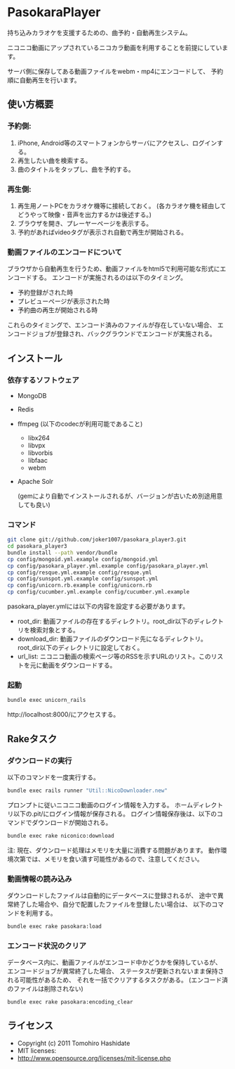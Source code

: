 PasokaraPlayer
===================

持ち込みカラオケを支援するための、曲予約・自動再生システム。

ニコニコ動画にアップされているニコカラ動画を利用することを前提にしています。

サーバ側に保存してある動画ファイルをwebm・mp4にエンコードして、
予約順に自動再生を行います。


使い方概要
---------------

### 予約側:

1. iPhone, Android等のスマートフォンからサーバにアクセスし、ログインする。
1. 再生したい曲を検索する。
1. 曲のタイトルをタップし、曲を予約する。


### 再生側:

1. 再生用ノートPCをカラオケ機等に接続しておく。 (各カラオケ機を経由してどうやって映像・音声を出力するかは後述する。)
1. ブラウザを開き、プレーヤーページを表示する。
1. 予約があればvideoタグが表示され自動で再生が開始される。


### 動画ファイルのエンコードについて
ブラウザから自動再生を行うため、動画ファイルをhtml5で利用可能な形式にエンコードする。
エンコードが実施されるのは以下のタイミング。

* 予約登録がされた時
* プレビューページが表示された時
* 予約曲の再生が開始される時

これらのタイミングで、エンコード済みのファイルが存在していない場合、
エンコードジョブが登録され、バックグラウンドでエンコードが実施される。

インストール
------------------

### 依存するソフトウェア
* MongoDB
* Redis
* ffmpeg (以下のcodecが利用可能であること)
    * libx264
    * libvpx
    * libvorbis
    * libfaac
    * webm
* Apache Solr

     (gemにより自動でインストールされるが、バージョンが古いため別途用意しても良い)


### コマンド
``` sh
git clone git://github.com/joker1007/pasokara_player3.git
cd pasokara_player3
bundle install --path vendor/bundle
cp config/mongoid.yml.example config/mongoid.yml
cp config/pasokara_player.yml.example config/pasokara_player.yml
cp config/resque.yml.example config/resque.yml
cp config/sunspot.yml.example config/sunspot.yml
cp config/unicorn.rb.example config/unicorn.rb
cp config/cucumber.yml.example config/cucumber.yml.example
```

pasokara_player.ymlには以下の内容を設定する必要があります。

* root_dir: 動画ファイルの存在するディレクトリ。root_dir以下のディレクトリを検索対象とする。
* download_dir: 動画ファイルのダウンロード先になるディレクトリ。root_dir以下のディレクトリに設定しておく。
* url_list: ニコニコ動画の検索ページ等のRSSを示すURLのリスト。このリストを元に動画をダウンロードする。


### 起動
```sh
bundle exec unicorn_rails
```

http://localhost:8000/にアクセスする。

Rakeタスク
--------------------------

### ダウンロードの実行

以下のコマンドを一度実行する。

```sh
bundle exec rails runner "Util::NicoDownloader.new"
```

プロンプトに従いニコニコ動画のログイン情報を入力する。
ホームディレクトリ以下の.pit/にログイン情報が保存される。
ログイン情報保存後は、以下のコマンドでダウンロードが開始される。

```sh
bundle exec rake niconico:download
```

注: 現在、ダウンロード処理はメモリを大量に消費する問題があります。
動作環境次第では、メモリを食い潰す可能性があるので、注意してください。


### 動画情報の読み込み
ダウンロードしたファイルは自動的にデータベースに登録されるが、
途中で異常終了した場合や、自分で配置したファイルを登録したい場合は、
以下のコマンドを利用する。

```sh
bundle exec rake pasokara:load
```


### エンコード状況のクリア
データベース内に、動画ファイルがエンコード中かどうかを保持しているが、
エンコードジョブが異常終了した場合、
ステータスが更新されないまま保持される可能性があるため、
それを一括でクリアするタスクがある。
(エンコード済のファイルは削除されない)

```sh
bundle exec rake pasokara:encoding_clear
```


ライセンス
-------------------

* Copyright (c) 2011 Tomohiro Hashidate
* MIT licenses:
* http://www.opensource.org/licenses/mit-license.php
